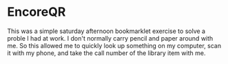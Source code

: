 EncoreQR
========

This was a simple saturday afternoon bookmarklet exercise to solve a proble I had at work. I don't normally carry pencil and paper around with me. So this allowed me to quickly look up something on my computer, scan it with my phone, and take the call number of the library item with me.